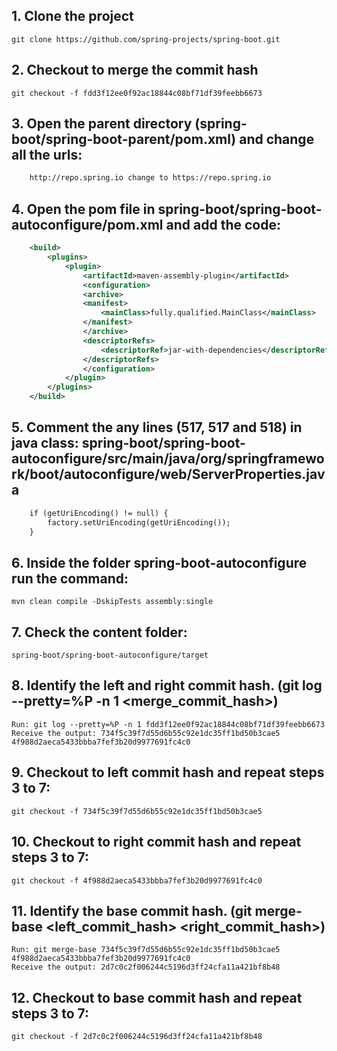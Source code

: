  ## 1. Clone the project 
    git clone https://github.com/spring-projects/spring-boot.git

## 2. Checkout to merge the commit hash
    git checkout -f fdd3f12ee0f92ac18844c08bf71df39feebb6673

## 3. Open the parent directory (spring-boot/spring-boot-parent/pom.xml) and change all the urls:
```xml
    http://repo.spring.io change to https://repo.spring.io
```

## 4. Open the pom file in **spring-boot/spring-boot-autoconfigure/pom.xml** and add the code:
```xml
    <build>
        <plugins>
            <plugin>
                <artifactId>maven-assembly-plugin</artifactId> 
                <configuration> 
                <archive> 
                <manifest> 
                    <mainClass>fully.qualified.MainClass</mainClass> 
                </manifest> 
                </archive> 
                <descriptorRefs> 
                    <descriptorRef>jar-with-dependencies</descriptorRef> 
                </descriptorRefs> 
                </configuration> 
            </plugin>
        </plugins>
    </build>
```

## 5. Comment the any lines (517, 517 and 518) in java class: spring-boot/spring-boot-autoconfigure/src/main/java/org/springframework/boot/autoconfigure/web/ServerProperties.java
```xml
    if (getUriEncoding() != null) {
        factory.setUriEncoding(getUriEncoding());
    }
```

## 6. Inside the folder  **spring-boot-autoconfigure** run the command:
    mvn clean compile -DskipTests assembly:single

## 7. Check the content folder: 
    spring-boot/spring-boot-autoconfigure/target

## 8. Identify the left and right commit hash. (git log --pretty=%P -n 1 <merge_commit_hash>)
    Run: git log --pretty=%P -n 1 fdd3f12ee0f92ac18844c08bf71df39feebb6673 
    Receive the output: 734f5c39f7d55d6b55c92e1dc35ff1bd50b3cae5 4f988d2aeca5433bbba7fef3b20d9977691fc4c0 

## 9. Checkout to left commit hash and repeat steps 3 to 7:
    git checkout -f 734f5c39f7d55d6b55c92e1dc35ff1bd50b3cae5

## 10. Checkout to right commit hash and repeat steps 3 to 7:
    git checkout -f 4f988d2aeca5433bbba7fef3b20d9977691fc4c0

## 11. Identify the base commit hash. (git merge-base <left_commit_hash> <right_commit_hash>)
    Run: git merge-base 734f5c39f7d55d6b55c92e1dc35ff1bd50b3cae5 4f988d2aeca5433bbba7fef3b20d9977691fc4c0 
    Receive the output: 2d7c0c2f006244c5196d3ff24cfa11a421bf8b48  

## 12. Checkout to base commit hash and repeat steps 3 to 7:
    git checkout -f 2d7c0c2f006244c5196d3ff24cfa11a421bf8b48